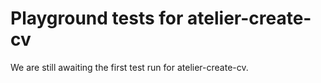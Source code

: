 # Playground tests for atelier-create-cv
We are still awaiting the first test run for atelier-create-cv.
